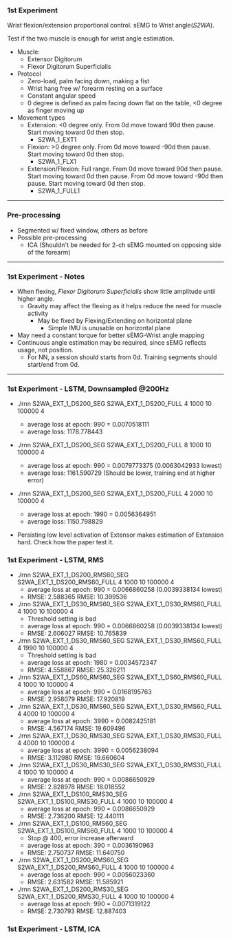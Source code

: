 ### 1st Experiment

Wrist flexion/extension proportional control. sEMG to Wrist angle(*S2WA*).

Test if the two muscle is enough for wrist angle estimation.

* Muscle:
  * Extensor Digitorum
  * Flexor Digitorum Superficialis
* Protocol
  * Zero-load, palm facing down, making a fist
  * Wrist hang free w/ forearm resting on a surface
  * Constant angular speed
  * 0 degree is defined as palm facing down flat on the table, <0 degree as finger moving up
* Movement types
  * Extension: <0 degree only. From 0d move toward 90d then pause. Start moving toward 0d then stop.
    * S2WA_1_EXT1
  * Flexion: >0 degree only. From 0d move toward -90d then pause. Start moving toward 0d then stop.
    * S2WA_1_FLX1
  * Extension/Flexion: Full range. From 0d move toward 90d then pause. Start moving toward 0d then pause. From 0d move toward -90d then pause. Start moving toward 0d then stop.
    * S2WA_1_FULL1

---
### Pre-processing

* Segmented w/ fixed window, others as before
* Possible pre-processing
  * ICA (Shouldn't be needed for 2-ch sEMG mounted on opposing side of the forearm)

---

### 1st Experiment - Notes

* When flexing, *Flexor Digitorum Superficialis* show little amplitude until higher angle.
  * Gravity may affect the flexing as it helps reduce the need for muscle activity
    * May be fixed by Flexing/Extending on horizontal plane
      * Simple IMU is unusable on horizontal plane
* May need a constant torque for better sEMG-Wrist angle mapping
* Continuous angle estimation may be required, since sEMG reflects usage, not position. 
  * For NN, a session should starts from 0d. Training segments should start/end from 0d.

---

### 1st Experiment - LSTM, Downsampled @200Hz

* ./rnn S2WA_EXT_1_DS200_SEG S2WA_EXT_1_DS200_FULL 4 1000 10 100000 4 
  * average loss at epoch:        990 = 0.0070518111
  * average loss:  1178.778443

* ./rnn S2WA_EXT_1_DS200_SEG S2WA_EXT_1_DS200_FULL 8 1000 10 100000 4 
  * average loss at epoch:        990 = 0.0079773375 (0.0063042933 lowest)
  * average loss:  1161.590729 (Should be lower, training end at higher error)

* ./rnn S2WA_EXT_1_DS200_SEG S2WA_EXT_1_DS200_FULL 4 2000 10 100000 4 
  * average loss at epoch:       1990 = 0.0056364951
  * average loss:  1150.798829

* Persisting low level activation of Extensor makes estimation of Extension hard. Check how the paper test it.

### 1st Experiment - LSTM, RMS

* ./rnn S2WA_EXT_1_DS200_RMS60_SEG  S2WA_EXT_1_DS200_RMS60_FULL 4 1000 10 100000 4 
  * average loss at epoch:        990 = 0.0066860258  (0.0039338134 lowest)
  * RMSE:  2.588365 RMSE:  10.399536
* ./rnn S2WA_EXT_1_DS30_RMS60_SEG  S2WA_EXT_1_DS30_RMS60_FULL 4 1000 10 100000 4      
  * Threshold setting is bad
  * average loss at epoch:        990 = 0.0066860258  (0.0039338134 lowest)
  * RMSE:  2.606027 RMSE:  10.765839
* ./rnn S2WA_EXT_1_DS30_RMS60_SEG S2WA_EXT_1_DS30_RMS60_FULL 4 1990 10 100000 4 
  * Threshold setting is bad
  * average loss at epoch:       1980 = 0.0034572347
  * RMSE:  4.558867 RMSE:  25.326211
* ./rnn S2WA_EXT_1_DS60_RMS60_SEG S2WA_EXT_1_DS60_RMS60_FULL 4 1000 10 100000 4 
  * average loss at epoch:        990 = 0.0168195763
  * RMSE:  2.958079 RMSE:  17.920819
* ./rnn S2WA_EXT_1_DS30_RMS60_SEG S2WA_EXT_1_DS30_RMS60_FULL 4 4000 10 100000 4 
  * average loss at epoch:       3990 = 0.0082425181
  * RMSE:  4.567174 RMSE:  19.609496
* ./rnn S2WA_EXT_1_DS30_RMS30_SEG S2WA_EXT_1_DS30_RMS30_FULL 4 4000 10 100000 4 
  * average loss at epoch:       3990 = 0.0056238094
  * RMSE:  3.112980 RMSE:  19.660604
* ./rnn S2WA_EXT_1_DS30_RMS30_SEG S2WA_EXT_1_DS30_RMS30_FULL 4 1000 10 100000 4 
  * average loss at epoch:        990 = 0.0086650929
  * RMSE:  2.828978 RMSE:  18.018552
* ./rnn S2WA_EXT_1_DS100_RMS30_SEG S2WA_EXT_1_DS100_RMS30_FULL 4 1000 10 100000 4 
  * average loss at epoch:        990 = 0.0086650929
  * RMSE:  2.736200 RMSE:  12.440111
* ./rnn S2WA_EXT_1_DS100_RMS60_SEG S2WA_EXT_1_DS100_RMS60_FULL 4 1000 10 100000 4 
  * Stop @ 400, error increase afterward
  * average loss at epoch:        390 = 0.0036190963
  * RMSE:  2.750737 RMSE:  11.640750
* ./rnn S2WA_EXT_1_DS200_RMS60_SEG S2WA_EXT_1_DS200_RMS60_FULL 4 1000 10 100000 4 
  * average loss at epoch:        990 = 0.0056023360
  * RMSE:  2.631582 RMSE:  11.585921
* ./rnn S2WA_EXT_1_DS200_RMS30_SEG S2WA_EXT_1_DS200_RMS30_FULL 4 1000 10 100000 4 
  * average loss at epoch:        990 = 0.0071319122
  * RMSE:  2.730793 RMSE:  12.887403
### 1st Experiment - LSTM, ICA